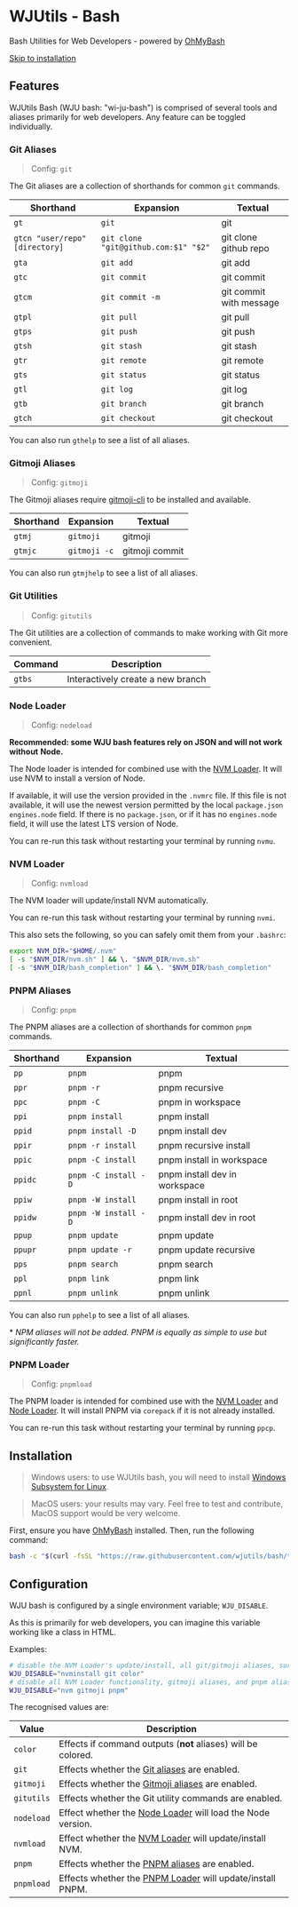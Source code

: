 # WJUtils - Bash

Bash Utilities for Web Developers - powered by [OhMyBash]

[Skip to installation](#installation)

## Features

WJUtils Bash (WJU bash: "wi-ju-bash") is comprised of several tools and aliases
primarily for web developers. Any feature can be toggled individually.

### Git Aliases

> Config: `git`

The Git aliases are a collection of shorthands for common `git` commands.

| Shorthand                      | Expansion                            | Textual                 |
| ------------------------------ | ------------------------------------ | ----------------------- |
| `gt`                           | `git`                                | git                     |
| `gtcn "user/repo" [directory]` | `git clone "git@github.com:$1" "$2"` | git clone github repo   |
| `gta`                          | `git add`                            | git add                 |
| `gtc`                          | `git commit`                         | git commit              |
| `gtcm`                         | `git commit -m`                      | git commit with message |
| `gtpl`                         | `git pull`                           | git pull                |
| `gtps`                         | `git push`                           | git push                |
| `gtsh`                         | `git stash`                          | git stash               |
| `gtr`                          | `git remote`                         | git remote              |
| `gts`                          | `git status`                         | git status              |
| `gtl`                          | `git log`                            | git log                 |
| `gtb`                          | `git branch`                         | git branch              |
| `gtch`                         | `git checkout`                       | git checkout            |

You can also run `gthelp` to see a list of all aliases.

### Gitmoji Aliases

> Config: `gitmoji`

The Gitmoji aliases require [gitmoji-cli] to be installed and available.

| Shorthand | Expansion    | Textual        |
| --------- | ------------ | -------------- |
| `gtmj`    | `gitmoji`    | gitmoji        |
| `gtmjc`   | `gitmoji -c` | gitmoji commit |

You can also run `gtmjhelp` to see a list of all aliases.

### Git Utilities

> Config: `gitutils`

The Git utilities are a collection of commands to make working with Git more
convenient.

| Command | Description                       |
| ------- | --------------------------------- |
| `gtbs`  | Interactively create a new branch |

### Node Loader

> Config: `nodeload`

**Recommended: some WJU bash features rely on JSON and will not work without**
**Node.**

The Node loader is intended for combined use with the [NVM Loader](#nvm-loader).
It will use NVM to install a version of Node.

If available, it will use the version provided in the `.nvmrc` file. If this
file is not available, it will use the newest version permitted by
the local `package.json` `engines.node` field. If there is no `package.json`, or
if it has no `engines.node` field, it will use the latest LTS version of Node.

You can re-run this task without restarting your terminal by running `nvmu`.


### NVM Loader

> Config: `nvmload`

The NVM loader will update/install NVM automatically.

You can re-run this task without restarting your terminal by running `nvmi`.

This also sets the following, so you can safely omit them from your `.bashrc`:

```bash
export NVM_DIR="$HOME/.nvm"
[ -s "$NVM_DIR/nvm.sh" ] && \. "$NVM_DIR/nvm.sh"
[ -s "$NVM_DIR/bash_completion" ] && \. "$NVM_DIR/bash_completion"
```

### PNPM Aliases

> Config: `pnpm`

The PNPM aliases are a collection of shorthands for common `pnpm` commands.

| Shorthand | Expansion            | Textual                       |
| --------- | -------------------- | ----------------------------- |
| `pp`      | `pnpm`               | pnpm                          |
| `ppr`     | `pnpm -r`            | pnpm recursive                |
| `ppc`     | `pnpm -C`            | pnpm in workspace             |
| `ppi`     | `pnpm install`       | pnpm install                  |
| `ppid`    | `pnpm install -D`    | pnpm install dev              |
| `ppir`    | `pnpm -r install`    | pnpm recursive install        |
| `ppic`    | `pnpm -C install`    | pnpm install in workspace     |
| `ppidc`   | `pnpm -C install -D` | pnpm install dev in workspace |
| `ppiw`    | `pnpm -W install`    | pnpm install in root          |
| `ppidw`   | `pnpm -W install -D` | pnpm install dev in root      |
| `ppup`    | `pnpm update`        | pnpm update                   |
| `ppupr`   | `pnpm update -r`     | pnpm update recursive         |
| `pps`     | `pnpm search`        | pnpm search                   |
| `ppl`     | `pnpm link`          | pnpm link                     |
| `ppnl`    | `pnpm unlink`        | pnpm unlink                   |

You can also run `pphelp` to see a list of all aliases.

\* _NPM aliases will not be added. PNPM is equally as simple to use but_
_significantly faster._

### PNPM Loader

> Config: `pnpmload`

The PNPM loader is intended for combined use with the [NVM Loader](#nvm-loader)
and [Node Loader](#node-loader). It will install PNPM via `corepack` if it is
not already installed.

You can re-run this task without restarting your terminal by running `ppcp`.

## Installation

> Windows users: to use WJUtils bash, you will need to install
> [Windows Subsystem for Linux][WSL].

<!-- This comment separates the blockquotes do not remove -->

> MacOS users: your results may vary. Feel free to test and contribute, MacOS
> support would be very welcome.

First, ensure you have [OhMyBash] installed. Then, run the following command:

```bash
bash -c "$(curl -fsSL "https://raw.githubusercontent.com/wjutils/bash/trunk/install.sh")"
```

## Configuration

WJU bash is configured by a single environment variable; `WJU_DISABLE`.

As this is primarily for web developers, you can imagine this variable working
like a class in HTML.

Examples:

```bash
# disable the NVM Loader's update/install, all git/gitmoji aliases, surpress colored outputs
WJU_DISABLE="nvminstall git color"
# disable all NVM Loader functionality, gitmoji aliases, and pnpm aliases
WJU_DISABLE="nvm gitmoji pnpm"
```

The recognised values are:

| Value      | Description                                                                |
| ---------- | -------------------------------------------------------------------------- |
| `color`    | Effects if command outputs (**not** aliases) will be colored.              |
| `git`      | Effects whether the [Git aliases](#git-aliases) are enabled.               |
| `gitmoji`  | Effects whether the [Gitmoji aliases](#gitmoji-aliases) are enabled.       |
| `gitutils` | Effects whether the Git utility commands are enabled.                      |
| `nodeload` | Effect whether the [Node Loader](#node-loader) will load the Node version. |
| `nvmload`  | Effect whether the [NVM Loader](#nvm-loader) will update/install NVM.      |
| `pnpm`     | Effects whether the [PNPM aliases](#pnpm-aliases) are enabled.             |
| `pnpmload` | Effects whether the [PNPM Loader](#pnpm-loader) will update/install PNPM.  |

[OhMyBash]: https://github.com/ohmybash/oh-my-bash
[WSL]: https://learn.microsoft.com/en-us/windows/wsl/install
[gitmoji-cli]: https://github.com/carloscuesta/gitmoji-cli
